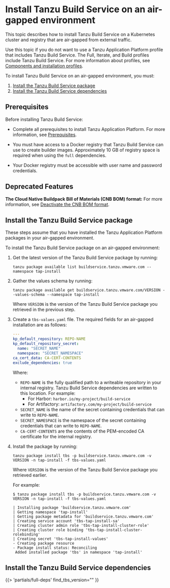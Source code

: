# Install Tanzu Build Service on an air-gapped environment

This topic describes how to install Tanzu Build Service on a Kubernetes cluster
and registry that are air-gapped from external traffic.

Use this topic if you do not want to use a Tanzu Application Platform profile that includes
Tanzu Build Service.
The Full, Iterate, and Build profiles include Tanzu Build Service.
For more information about profiles, see [Components and installation profiles](../about-package-profiles.md).

To install Tanzu Build Service on an air-gapped environment, you must:

1. [Install the Tanzu Build Service package](#tbs-offline-install-package)
1. [Install the Tanzu Build Service dependencies](#tbs-offline-install-deps)

## <a id='tbs-prereqs'></a> Prerequisites

Before installing Tanzu Build Service:

- Complete all prerequisites to install Tanzu Application Platform.
For more information, see [Prerequisites](../prerequisites.md).

- You must have access to a Docker registry that Tanzu Build Service can use to create builder images.
Approximately 10&nbsp;GB of registry space is required when using the `full` dependencies.

- Your Docker registry must be accessible with user name and password credentials.

## <a id='deprecated-features'></a> Deprecated Features

**The Cloud Native Buildpack Bill of Materials (CNB BOM) format:** For more information, see
[Deactivate the CNB BOM format](install-tbs.md#deactivate-cnb-bom).

## <a id='tbs-offline-install-package'></a> Install the Tanzu Build Service package

These steps assume that you have installed the Tanzu Application Platform packages
in your air-gapped environment.

To install the Tanzu Build Service package on an air-gapped environment:

1. Get the latest version of the Tanzu Build Service package by running:

    ```console
    tanzu package available list buildservice.tanzu.vmware.com --namespace tap-install
    ```

1. Gather the values schema by running:

    ```console
    tanzu package available get buildservice.tanzu.vmware.com/VERSION --values-schema --namespace tap-install
    ```

    Where `VERSION` is the version of the Tanzu Build Service package you retrieved in the previous step.

1. Create a `tbs-values.yaml` file. The required fields for an air-gapped installation are as follows:

    ```yaml
    ---
    kp_default_repository: REPO-NAME
    kp_default_repository_secret:
      name: "SECRET_NAME"
      namespace: "SECRET_NAMESPACE"
    ca_cert_data: CA-CERT-CONTENTS
    exclude_dependencies: true
    ```

    Where:

    - `REPO-NAME` is the fully qualified path to a writeable repository in your internal registry.
    Tanzu Build Service dependencies are written to this location. For example:
      - For Harbor: `harbor.io/my-project/build-service`
      - For Artifactory: `artifactory.com/my-project/build-service`
   - `SECRET_NAME` is the name of the secret containing credentials that can write to `REPO-NAME`.
   - `SECRET_NAMESPACE` is the namespace of the secret containing credentials that can write to `REPO-NAME`.
   - `CA-CERT-CONTENTS` are the contents of the PEM-encoded CA certificate for the internal registry.

2. Install the package by running:

    ```console
    tanzu package install tbs -p buildservice.tanzu.vmware.com -v VERSION -n tap-install -f tbs-values.yaml
    ```

    Where `VERSION` is the version of the Tanzu Build Service package you retrieved earlier.

    For example:

    ```console
    $ tanzu package install tbs -p buildservice.tanzu.vmware.com -v VERSION -n tap-install -f tbs-values.yaml

    | Installing package 'buildservice.tanzu.vmware.com'
    | Getting namespace 'tap-install'
    | Getting package metadata for 'buildservice.tanzu.vmware.com'
    | Creating service account 'tbs-tap-install-sa'
    | Creating cluster admin role 'tbs-tap-install-cluster-role'
    | Creating cluster role binding 'tbs-tap-install-cluster-rolebinding'
    | Creating secret 'tbs-tap-install-values'
    - Creating package resource
    - Package install status: Reconciling
     Added installed package 'tbs' in namespace 'tap-install'
    ```

## <a id='tbs-offline-install-deps'></a> Install the Tanzu Build Service dependencies

{{> 'partials/full-deps' find_tbs_version="" }}
